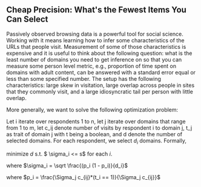 ## Cheap Precision: What's the Fewest Items You Can Select

Passively observed browsing data is a powerful tool for social science. Working with it means learning how to infer some characteristics of the URLs that people visit. Measurement of some of those characteristics is expensive and it is useful to think about the following question: what is the least number of domains you need to get inference on so that you can measure some person level metric, e.g., proportion of time spent on domains with adult content, can be answered with a standard error equal or less than some specified number. The setup has the following characteristics: large skew in visitation, large overlap across people in sites that they commonly visit, and a large idiosyncratic tail per person with little overlap. 

More generally, we want to solve the following optimization problem:

Let i iterate over respondents 1 to n, let j iterate over domains that range from 1 to m, let c_ij denote number of visits by respondent i to domain j, t_j as trait of domain j with t being a boolean, and d denote the number of selected domains. For each respondent, we select $d_i$ domains. Formally,

minimize $d$ s.t. $ \sigma_i <= s$ for each $i$.

where $\sigma_i = \sqrt \frac{(p_i (1 - p_i)}{d_i}$

where $p_i = \frac{\Sigma_j c_{ij}*(t_i == 1)}{\Sigma_j c_{ij}}$



